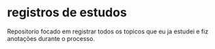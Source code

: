 # registros de estudos
Repositorio focado em registrar todos os topicos que eu ja estudei e fiz anotações durante o processo.
